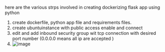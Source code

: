 here are the various strps involved in creating dockerizing flask app using python 

1) create dockerfile, python app file and requirements  files.
2) create ubuntuinstance with public access enable and connect
3) edit and add inbound  security group wit tcp connection with desired port number (0.0.0.0 means all ip are accepted )
4) ![image](https://github.com/user-attachments/assets/0facc8a2-e373-479d-88f1-04219f5bb9a6)

   
